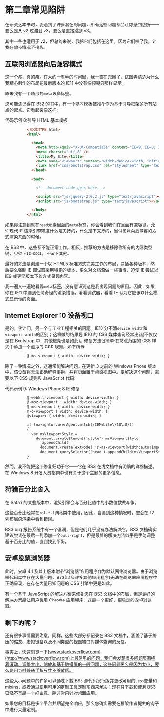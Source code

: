 # 第二章常见陷阱

在研究这本书时，我遇到了许多潜在的问题，所有这些问题都会让你感到悲伤——要么是从 v2 过渡到 v3，要么是直接跳到 v3。

其中一些也适用于 v2，但总的来说，我把它们包括在这里，因为它们咬了我，让我在很多情况下挠头。

## 互联网浏览器向后兼容模式

这一个疼，真的疼。在大约一周半的时间里，我一直在兜圈子，试图弄清楚为什么我精心制作的布局在最新版本的 IE11 中没有像预期的那样显示。

原来我有一个畸形的`meta`设备标签。

您可能还记得在 BS2 的书中，有一个基本模板被推荐作为基于引导框架的所有站点的起点。它看起来像这样:

代码示例 8:引导 HTML 基本模板

```html
          <!DOCTYPE html>
          <html>

            <head>
              <meta http-equiv="X-UA-Compatible" content="IE=9; IE=8; IE=7; IE=EDGE" />
              <meta charset="utf-8" />
              <title>My Site</title>
              <meta name="viewport" content="width=device-width, initial-scale=1.0">
              <link href="css/bootstrap.css" rel="stylesheet" type="text/css" />
            </head>

            <body>

              <!-- document code goes here -->

              <script src="js/jquery-2.0.2.js" type="text/javascript"></script>
              <script src="js/bootstrap.js" type="text/javascript"></script>

            </body>
          </html>

```

如果你注意到就在`head`元素里面的`meta`标签，你会看到我们在里面有兼容键，允许现代 IE 渲染引擎知道什么是支持的，什么是不支持的，当试图以向后兼容的方式渲染东西的时候。

在 BS3 中，这些都不能正常工作。相反，推荐的方法是移除你所有的内容类型键，只留下`IE=EDGE`，不留下其他。

最好的方法是创建一个以 HTML5 标准方式完美工作的布局，包括各种版本，然后要么强制 IE 调试器采用特定的版本，要么对文档源做一些事情，迫使 IE 尝试以 IE9 或更早版本下的方式呈现内容。

我一遍又一遍地看着`meta`标签，没有意识到这是我出现问题的原因。因此，如果你在 IE11 中遇到任何奇怪的渲染错误，看看调试器，看看 IE 认为它应该以什么模式显示你的页面。

## Internet Explorer 10 设备视口

是的，伙计们，另一个与工业工程相关的问题。IE10 分不清`device width`和`viewport width`的区别；这样做的结果是 IE10 的 CSS 媒体查询经常出错(不仅仅是在 Bootstrap 中，其他框架也是如此)。修复方法很简单:在站点范围的 CSS 样式中添加一个虚拟的 CSS 规则，如下所示:

```html
          @-ms-viewport { width: device-width; }

```

除了一种情况之外，这通常能解决问题。在更新 3 之前的 Windows Phone 版本中，该设备将无法正确解释事物，并将页面置于桌面视图中。要解决这个问题，需要以下 CSS 规则和 JavaScript 代码:

代码示例 9: Windows Phone 8 IE 修复

```html
          @-webkit-viewport { width: device-width; }
          @-moz-viewport { width: device-width; }
          @-ms-viewport { width: device-width; }
          @-o-viewport { width: device-width; }
          @viewport { width: device-width; }

          if (navigator.userAgent.match(/IEMobile\/10\.0/))
          {
            var msViewportStyle =
              document.createElement('style') msViewportStyle
                .appendChild(
                document.createTextNode( '@-ms-viewport{width:auto!important}' ) )   
                document.querySelector('head').appendChild(msViewportStyle)
          }

```

然而，我不能把这个修复归功于它——它在 BS3 在线文档中有明确的详细描述。在 Windows 8 开发人员指南中也有关于这个主题的更多信息。

## 狩猎百分比舍入

在 Safari 的某些版本中，渲染引擎会与百分比值中的小数位数做斗争。

这些百分比经常在`col-*-1`网格类中使用，因此，当遇到这种情况时，您会在 12 列布局的渲染中看到错误。

BS3 bug 报告系统中有一个漏洞，但是他们几乎没有办法解决它。BS3 文档确实建议尝试在最后一列添加一个`pull-right`，但是最好的解决方法似乎是手动调整基于百分比的值，直到找到平衡。

## 安卓股票浏览器

此时，安卓 4.1 及以上版本附带“浏览器”应用程序作为默认网络浏览器。由于浏览器代码库中存在大量问题，BS3(以及许多其他应用程序)无法在浏览器应用程序中正确呈现，在存在大量已知问题的 CSS 引擎中更是如此。

有一个基于 JavaScript 的解决方案来修补您在 BS3 文档中的布局，但是最好的解决方案是让用户使用 Chrome 应用程序，这是一个更好、更稳定的安卓浏览器。

## 剩下的呢？

还有很多事情需要注意，同样，这些大部分都记录在 BS3 文档中，涵盖了基于挤压的缩放、虚拟键盘以及不同类型的视图端口对媒体查询的反应。

事实上，快速浏览一下[www.stackoverflow.com](http://www.stackoverflow.com)上最常见的问题，我们会发现很多问题都围绕着滚动、调整大小、缩放和基于触摸屏的一般问题，这些问题要么是因为太小，要么是因为对普通手指尺寸不够敏感。

这些大小问题中的许多可以通过下载 BS3 源代码发行版并更改可用的`Less`变量和 mixins，或者通过使用可用的定制工具定制东西来解决；现在只下载和使用 BS3 已经不再是一个好主意，除非你只针对桌面应用。

如果您的目标是多个平台并期望完全响应，那么您确实需要在框架作者提供的钩子中进行大量定制。